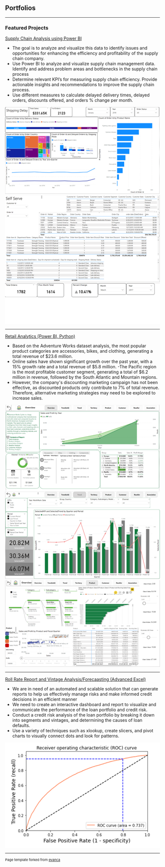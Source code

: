 ## Portfolios

---

### Featured Projects

[Supply Chain Analysis using Power BI](https://www.notion.so/ryanstowers/Portfolio-Ryan-Stowers-50a71750f98d4e7da432354e65e85386?p=b006ea303095465791e0af35495f15e9&pm=c)
- The goal is to analyze and visualize this data to identify issues and opportunities for enhancing the efficiency and profitability of the supply chain company. 
- Use Power BI to analyze and visualize supply chain management data. Identify and address problem areas and bottlenecks in the supply chain process
- Determine relevant KPI’s for measuring supply chain efficiency. Provide actionable insights and recommendations to improve the supply chain process.
- Use different measures to calculate delayed delivery times, delayed orders, discounts offered, and orders % change per month.
<img src="images/Supply Chain pg 1.png?raw=true"/>
<img src="images/Supply Chain pg 2.png?raw=true"/>
<img src="images/Supply Chain pg 3.png?raw=true"/>

---
[Retail Analytics (Power BI, Python)](https://www.notion.so/ryanstowers/Portfolio-Ryan-Stowers-50a71750f98d4e7da432354e65e85386?p=b9be6e92852e436c9e8c3d59b89414e0&pm=c)
- Based on the Adventure Works dataset analysis, the most popular product categories are accessories, bikes, and clothing, generating a total revenue of $23.6 million.
- Online sales have shown significant growth over the past year, with a 15% growth rate and a total revenue of $5.8 million. 
-The Pacific region is the most profitable customer segment, generating a total of $6.2 million in revenue, followed by the South Atlantic and Mountain regions. 
- However, the company's discounting marketing campaign has not been effective, as discounted products only contribute to 7% of total revenue. Therefore, alternative marketing strategies may need to be explored to increase sales.
<img src="images/AW pg 1.png?raw=true"/>
<img src="images/AW pg 2.png?raw=true"/>
<img src="images/AW pg 3.png?raw=true"/>

---
[Roll Rate Report and Vintage Analysis/Forecaasting (Advanced Excel)](https://www.notion.so/ryanstowers/Portfolio-Ryan-Stowers-50a71750f98d4e7da432354e65e85386?p=f6e6159def354ed486c2bc7520a588c0&pm=c)
-	We are in need of an automated and scalable solution that can generate reports to help us effectively manage risks and make informed credit decisions in an efficient manner
-	We need to create an interactive dashboard and report to visualize and communicate the performance of the loan portfolio and credit risk. 
-	Conduct a credit risk analysis of the loan portfolio by breaking it down into segments and vintages, and determining the causes of loan defaults.
-	Use a variety of techniques such as xlookup, create slicers, and pivot charts to visually connect dots and look for patterns.
<img src="images/Random Forest AOC.png?raw=true"/>






---
<p style="font-size:11px">Page template forked from <a href="https://github.com/evanca/quick-portfolio">evanca</a></p>
<!-- Remove above link if you don't want to attibute -->
